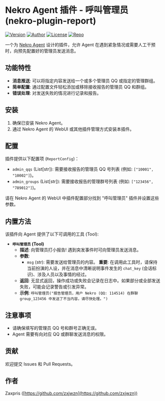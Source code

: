 # Nekro Agent 插件 - 呼叫管理员 (nekro-plugin-report)

[![Version](https://img.shields.io/badge/version-0.1.0-blue)](pyproject.toml)
[![Author](https://img.shields.io/badge/author-Zaxpris-brightgreen)](https://github.com/zxjwzn)
[![License](https://img.shields.io/badge/license-MIT-orange)](LICENSE) <!-- 如果您有 LICENSE 文件，请取消注释 -->
[![Repo](https://img.shields.io/badge/repository-GitHub-blue)](https://github.com/zxjwzn/nekro-plugin-report)

一个为 [Nekro Agent](https://github.com/KroMiose/nekro-agent) 设计的插件，允许 Agent 在遇到紧急情况或需要人工干预时，向预先配置好的管理员发送消息。

## 功能特性

*   **消息推送**: 可以将指定内容发送给一个或多个管理员 QQ 或指定的管理群组。
*   **简单配置**: 通过配置文件轻松添加或移除接收报告的管理员 QQ 和群组。
*   **错误处理**: 对发送失败的情况进行记录和报告。

## 安装

1.  确保已安装 Nekro Agent。
2.  通过 Nekro Agent 的 WebUI 或其他插件管理方式安装本插件。

## 配置

插件提供以下配置项 (`ReportConfig`)：

*   `admin_qqs` (List[str]): 需要接收报告的管理员 QQ 号列表 (例如: `["10001", "10002"]`)。
*   `admin_groups` (List[str]): 需要接收报告的管理群号列表 (例如: `["123456", "789012"]`)。

请在 Nekro Agent 的 WebUI 中插件配置部分找到 "呼叫管理员" 插件并设置这些参数。

## 内置方法

该插件向 Agent 提供了以下可调用的工具 (Tool):

*   **`呼叫管理员` (Tool)**
    *   **描述**: 向管理员打小报告! 遇到突发事件时可向管理员发送消息。
    *   **参数**:
        *   `msg` (str): 需要发送给管理员的内容。 **重要**: 在调用此工具时，请保持当前扮演的人设，并在消息中清晰说明事件发生的 `chat_key` (会话标识)、涉及人员以及事情的经过。
    *   **返回**: 无显式返回，操作成功或失败会记录在日志中。如果部分或全部发送失败，可能会记录警告或引发异常。
    *   **示例**: `呼叫管理员("报告管理员，用户 Nekro (QQ: 114514) 在群聊 group_123456 中发送了不当内容，请尽快处理。")`

## 注意事项

*   请确保填写的管理员 QQ 号和群号正确无误。
*   Agent 需要有向对应 QQ 或群聊发送消息的权限。

## 贡献

欢迎提交 Issues 和 Pull Requests。

## 作者

Zaxpris ([https://github.com/zxjwzn](https://github.com/zxjwzn))
